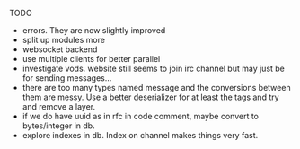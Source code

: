 TODO
- errors. They are now slightly improved
- split up modules more
- websocket backend
- use multiple clients for better parallel
- investigate vods. website still seems to join irc channel but may just be for sending messages...
- there are too many types named message and the conversions between them are messy. Use a better deserializer for at least the tags and try and remove a layer.
- if we do have uuid as in rfc in code comment, maybe convert to bytes/integer in db.
- explore indexes in db. Index on channel makes things very fast.
